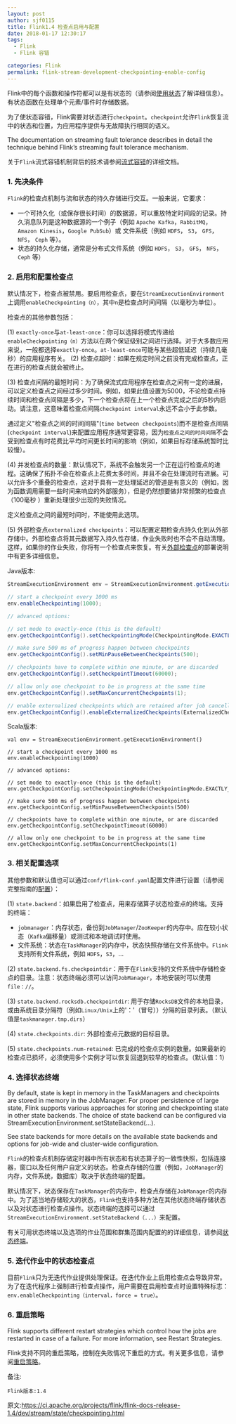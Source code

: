 ```yaml
---
layout: post
author: sjf0115
title: Flink1.4 检查点启用与配置
date: 2018-01-17 12:30:17
tags:
  - Flink
  - Flink 容错

categories: Flink
permalink: flink-stream-development-checkpointing-enable-config
---
```


Flink中的每个函数和操作符都可以是有状态的（请参阅[使用状态]()了解详细信息）。有状态函数在处理单个元素/事件时存储数据。

为了使状态容错，Flink需要对状态进行`checkpoint`。`checkpoint`允许`Flink`恢复流中的状态和位置，为应用程序提供与无故障执行相同的语义。

The documentation on streaming fault tolerance describes in detail the technique behind Flink’s streaming fault tolerance mechanism.

关于`Flink`流式容错机制背后的技术请参阅[流式容错]()的详细文档。

### 1. 先决条件

`Flink`的检查点机制与流和状态的持久存储进行交互。一般来说，它要求：
- 一个可持久化（或保存很长时间）的数据源，可以重放特定时间段的记录。持久消息队列是这种数据源的一个例子（例如 `Apache Kafka`，`RabbitMQ`，`Amazon Kinesis`，`Google PubSub`）或 文件系统（例如 `HDFS`， `S3`， `GFS`， `NFS`， `Ceph` 等）。
- 状态的持久化存储，通常是分布式文件系统（例如 `HDFS`， `S3`， `GFS`， `NFS`， `Ceph` 等）

### 2. 启用和配置检查点

默认情况下，检查点被禁用。要启用检查点，要在`StreamExecutionEnvironment`上调用`enableCheckpointing（n）`，其中`n`是检查点时间间隔（以毫秒为单位）。

检查点的其他参数包括：

(1)  `exactly-once`与`at-least-once`：你可以选择将模式传递给`enableCheckpointing（n）`方法以在两个保证级别之间进行选择。对于大多数应用来说，一般都选择`exactly-once`。`at-least-once`可能与某些超低延迟（持续几毫秒）的应用程序有关。
(2) 检查点超时：如果在规定时间之前没有完成检查点，正在进行的检查点就会被终止。

(3) 检查点间隔的最短时间：为了确保流式应用程序在检查点之间有一定的进展，可以定义检查点之间经过多少时间。例如，如果此值设置为5000，不论检查点持续时间和检查点间隔是多少，下一个检查点将在上一个检查点完成之后的5秒内启动。请注意，这意味着检查点间隔`checkpoint interval`永远不会小于此参数。

通过定义"检查点之间的时间间隔"(`time between checkpoints`)而不是检查点间隔(`checkpoint interval`)来配置应用程序通常更容易，因为`检查点之间的时间间隔`不会受到检查点有时花费比平均时间更长时间的影响（例如，如果目标存储系统暂时比较慢）。

(4) 并发检查点的数量：默认情况下，系统不会触发另一个正在运行检查点的进程。这确保了拓扑不会在检查点上花费太多时间，并且不会在处理流时有进展。可以允许多个重叠的检查点，这对于具有一定处理延迟的管道是有意义的（例如，因为函数调用需要一些时间来响应的外部服务），但是仍然想要做非常频繁的检查点（100毫秒 ）重新处理很少出现的失败情况。

定义检查点之间的最短时间时，不能使用此选项。

(5) 外部检查点`externalized checkpoints`：可以配置定期检查点持久化到从外部存储中。外部检查点将其元数据写入持久性存储，作业失败时也不会不自动清理。这样，如果你的作业失败，你将有一个检查点来恢复。有关[外部检查点](https://ci.apache.org/projects/flink/flink-docs-release-1.4/ops/state/checkpoints.html#externalized-checkpoints)的部署说明中有更多详细信息。

Java版本:
```Java
StreamExecutionEnvironment env = StreamExecutionEnvironment.getExecutionEnvironment();

// start a checkpoint every 1000 ms
env.enableCheckpointing(1000);

// advanced options:

// set mode to exactly-once (this is the default)
env.getCheckpointConfig().setCheckpointingMode(CheckpointingMode.EXACTLY_ONCE);

// make sure 500 ms of progress happen between checkpoints
env.getCheckpointConfig().setMinPauseBetweenCheckpoints(500);

// checkpoints have to complete within one minute, or are discarded
env.getCheckpointConfig().setCheckpointTimeout(60000);

// allow only one checkpoint to be in progress at the same time
env.getCheckpointConfig().setMaxConcurrentCheckpoints(1);

// enable externalized checkpoints which are retained after job cancellation
env.getCheckpointConfig().enableExternalizedCheckpoints(ExternalizedCheckpointCleanup.RETAIN_ON_CANCELLATION);
```
Scala版本:
```
val env = StreamExecutionEnvironment.getExecutionEnvironment()

// start a checkpoint every 1000 ms
env.enableCheckpointing(1000)

// advanced options:

// set mode to exactly-once (this is the default)
env.getCheckpointConfig.setCheckpointingMode(CheckpointingMode.EXACTLY_ONCE)

// make sure 500 ms of progress happen between checkpoints
env.getCheckpointConfig.setMinPauseBetweenCheckpoints(500)

// checkpoints have to complete within one minute, or are discarded
env.getCheckpointConfig.setCheckpointTimeout(60000)

// allow only one checkpoint to be in progress at the same time
env.getCheckpointConfig.setMaxConcurrentCheckpoints(1)
```

### 3. 相关配置选项

其他参数和默认值也可以通过`conf/flink-conf.yaml`配置文件进行设置（请参阅完整指南的[配置](https://ci.apache.org/projects/flink/flink-docs-release-1.4/ops/config.html)）：

(1) `state.backend`：如果启用了检查点，用来存储算子状态检查点的终端。支持的终端：
- `jobmanager`：内存状态，备份到`JobManager`/`ZooKeeper`的内存中。应在较小状态（`Kafka`偏移量）或测试和本地调试时使用。
- 文件系统：状态在`TaskManager`的内存中，状态快照存储在文件系统中。`Flink`支持所有文件系统，例如 `HDFS`，`S3`，...

(2) `state.backend.fs.checkpointdir`：用于在`Flink`支持的文件系统中存储检查点的目录。注意：状态终端必须可以访问`JobManager`，本地安装时可以使用`file：//`。

(3) `state.backend.rocksdb.checkpointdir`: 用于存储`RocksDB`文件的本地目录，或由系统目录分隔符（例如`Linux/Unix`上的'：'（冒号））分隔的目录列表。（默认值是`taskmanager.tmp.dirs`）

(4) `state.checkpoints.dir`: 外部检查点元数据的目标目录。

(5) `state.checkpoints.num-retained`: 已完成的检查点实例的数量。如果最新的检查点已损坏，必须使用多个实例才可以恢复回退到较早的检查点。（默认值：1）

### 4. 选择状态终端

By default, state is kept in memory in the TaskManagers and checkpoints are stored in memory in the JobManager. For proper persistence of large state, Flink supports various approaches for storing and checkpointing state in other state backends. The choice of state backend can be configured via StreamExecutionEnvironment.setStateBackend(…).

See state backends for more details on the available state backends and options for job-wide and cluster-wide configuration.

`Flink`的检查点机制存储定时器中所有状态和有状态算子的一致性快照，包括连接器，窗口以及任何用户自定义的状态。检查点存储的位置（例如，`JobManager`的内存，文件系统，数据库）取决于状态终端的配置。

默认情况下，状态保存在`TaskManager`的内存中，检查点存储在`JobManager`的内存中。为了适当地存储较大的状态，`Flink`也支持多种方法在其他状态终端存储状态以及对状态进行检查点操作。状态终端的选择可以通过`StreamExecutionEnvironment.setStateBackend（...）`来配置。

有关可用状态终端以及选项的作业范围和群集范围内配置的的详细信息，请参阅[状态终端](https://ci.apache.org/projects/flink/flink-docs-release-1.4/ops/state/state_backends.html)。

### 5. 迭代作业中的状态检查点

目前`Flink`只为无迭代作业提供处理保证。在迭代作业上启用检查点会导致异常。为了在迭代程序上强制进行检查点操作，用户需要在启用检查点时设置特殊标志：`env.enableCheckpointing（interval，force = true）`。

### 6. 重启策略

Flink supports different restart strategies which control how the jobs are restarted in case of a failure. For more information, see Restart Strategies.

Flink支持不同的重启策略，控制在失败情况下重启的方式。有关更多信息，请参阅[重启策略](http://smartsi.club/2018/01/04/Flink/[Flink]Flink1.4%20%E9%87%8D%E5%90%AF%E7%AD%96%E7%95%A5/)。

备注:
```
Flink版本:1.4
```

原文:https://ci.apache.org/projects/flink/flink-docs-release-1.4/dev/stream/state/checkpointing.html
